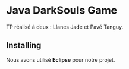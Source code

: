 # Java DarkSouls Game

TP réalisé à deux : Llanes Jade et Pavé Tanguy.

## Installing

Nous avons utilisé **Eclipse** pour notre projet.
